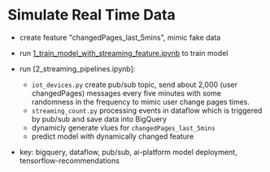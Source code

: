 # Simulate Real Time Data 
- create feature "changedPages_last_5mins", mimic fake data
- run [1_train_model_with_streaming_feature.ipynb](1_train_model_with_streaming_feature.ipynb) to train model
- run [2_streaming_pipelines.ipynb]:
    - `iot_devices.py` create pub/sub topic,  send about 2,000 (user changedPages) messages every five minutes with some randomness in the frequency to mimic user change pages times. 
    - `streaming_count.py` processing events in dataflow which is triggered by pub/sub and save data into BigQuery
    - dynamicly generate vlues for `changedPages_last_5mins`
    - predict model with dynamically changed feature
    
- key: bigquery, dataflow, pub/sub, ai-platform model deployment, tensorflow-recommendations